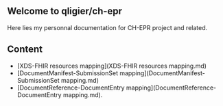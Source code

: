 ## Welcome to qligier/ch-epr

Here lies my personnal documentation for CH-EPR project and related.

## Content

- [XDS-FHIR resources mapping](XDS-FHIR resources mapping.md)
- [DocumentManifest-SubmissionSet mapping](DocumentManifest-SubmissionSet mapping.md)
- [DocumentReference-DocumentEntry mapping](DocumentReference-DocumentEntry mapping.md).

